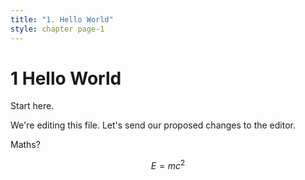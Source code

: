```yaml
---
title: "1. Hello World"
style: chapter page-1
---
```


# **1** Hello World

Start here.

We're editing this file. Let's send our proposed changes to the editor.

Maths? 

$$ E = mc^2 $$
